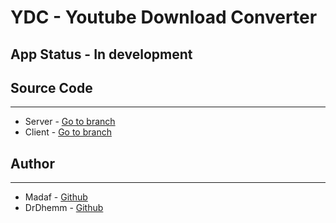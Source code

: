 **YDC** - Youtube Download Converter
===========

**App Status** - In development
-----------

**Source Code**
-----------
-----------
*   Server - [Go to branch](https://github.com/mad-af/yt-download-converter/tree/server)
*   Client - [Go to branch](https://github.com/mad-af/yt-download-converter/tree/client)



**Author**
-----------
-----------
*   Madaf - [Github](https://github.com/mad-af)
*   DrDhemm - [Github](https://github.com/DrDhemm)